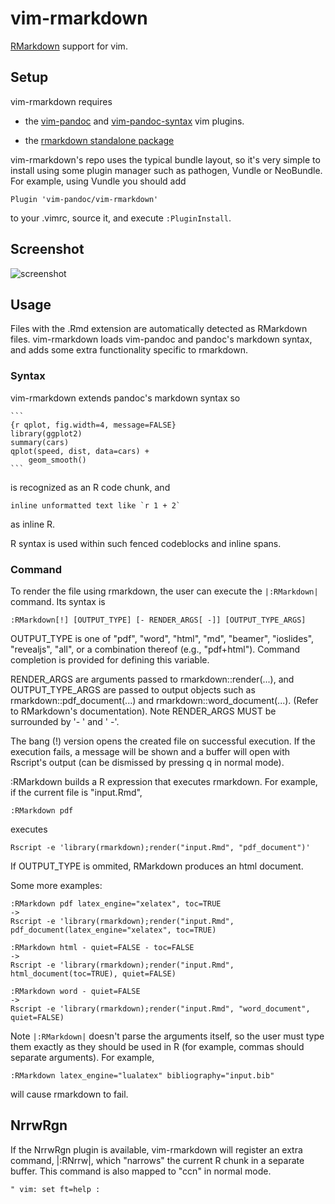 vim-rmarkdown
=============

[RMarkdown](http://rmarkdown.rstudio.com/) support for vim.

## Setup

vim-rmarkdown requires 

* the [vim-pandoc](https://github.com/vim-pandoc/vim-pandoc) and
[vim-pandoc-syntax](https://github.com/vim-pandoc/vim-pandoc-syntax) vim plugins. 

* the [rmarkdown standalone package](https://github.com/rstudio/rmarkdown)

vim-rmarkdown's repo uses the typical bundle layout, so it's very simple to
install using some plugin manager such as pathogen, Vundle or NeoBundle. For
example, using Vundle you should add

    Plugin 'vim-pandoc/vim-rmarkdown'

to your .vimrc, source it, and execute `:PluginInstall`.

## Screenshot

![screenshot](http://i.imgur.com/mwr6O5t.png)

## Usage

Files with the .Rmd extension are automatically detected as RMarkdown files.
vim-rmarkdown loads vim-pandoc and pandoc's markdown syntax, and adds some
extra functionality specific to rmarkdown.

### Syntax

vim-rmarkdown extends pandoc's markdown syntax so

    ``` 
    {r qplot, fig.width=4, message=FALSE}
    library(ggplot2)
    summary(cars)
    qplot(speed, dist, data=cars) + 
        geom_smooth()
    ```

is recognized as an R code chunk, and

    inline unformatted text like `r 1 + 2` 

as inline R.

R syntax is used within such fenced codeblocks and inline spans.

### Command

To render the file using rmarkdown, the user can execute the `|:RMarkdown|`
command. Its syntax is

`:RMarkdown[!] [OUTPUT_TYPE] [- RENDER_ARGS[ -]] [OUTPUT_TYPE_ARGS]`

OUTPUT_TYPE is one of "pdf", "word", "html", "md", "beamer", "ioslides",
"revealjs", "all", or a combination thereof (e.g., "pdf+html"). Command
completion is provided for defining this variable.

RENDER_ARGS are arguments passed to rmarkdown::render(...), and
OUTPUT_TYPE_ARGS are passed to output objects such as rmarkdown::pdf_document(...) 
and rmarkdown::word_document(...). (Refer to RMarkdown's documentation).
Note RENDER_ARGS MUST be surrounded by '- ' and ' -'.

The bang (!) version opens the created file on successful execution. If the
execution fails, a message will be shown and a buffer will open with Rscript's
output (can be dismissed by pressing q in normal mode).

:RMarkdown builds a R expression that executes rmarkdown. For example, if the
current file is "input.Rmd",

    :RMarkdown pdf

executes 

    Rscript -e 'library(rmarkdown);render("input.Rmd", "pdf_document")'

If OUTPUT_TYPE is ommited, RMarkdown produces an html document.

Some more examples:

    :RMarkdown pdf latex_engine="xelatex", toc=TRUE
    ->
    Rscript -e 'library(rmarkdown);render("input.Rmd", pdf_document(latex_engine="xelatex", toc=TRUE) 

    :RMarkdown html - quiet=FALSE - toc=FALSE
    ->
    Rscript -e 'library(rmarkdown);render("input.Rmd", html_document(toc=TRUE), quiet=FALSE)

    :RMarkdown word - quiet=FALSE
    ->
    Rscript -e 'library(rmarkdown);render("input.Rmd", "word_document", quiet=FALSE)

Note `|:RMarkdown|` doesn't parse the arguments itself, so the user must type them
exactly as they should be used in R (for example, commas should separate
arguments). For example,

    :RMarkdown latex_engine="lualatex" bibliography="input.bib"

will cause rmarkdown to fail.

## NrrwRgn

If the NrrwRgn plugin is available, vim-rmarkdown will register an extra
command, |:RNrrw|, which "narrows" the current R chunk in a separate buffer.
This command is also mapped to "<LocalLeader>ccn" in normal mode.

`" vim: set ft=help :`
